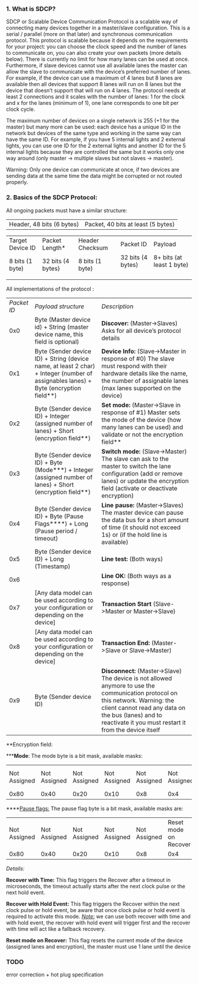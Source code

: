 ### 1. What is SDCP?

SDCP or Scalable Device Communication Protocol is a scalable way of connecting many devices together in a master/slave configuration. This is a serial / parallel (more on that later) and synchronous communication protocol. This protocol is scalable because it depends on the requirements for your project: you can choose the clock speed and the number of lanes to communicate on, you can also create your own packets (more details below). There is currently no limit for how many lanes can be used at once. Furthermore, if slave devices cannot use all available lanes the master can allow the slave to communicate with the device’s preferred number of lanes. For example, if the device can use a maximum of 4 lanes but 8 lanes are available then all devices that support 8 lanes will run on 8 lanes but the device that doesn’t support that will run on 4 lanes. The protocol needs at least 2 connections and it scales with the number of lanes: 1 for the clock and x for the lanes (minimum of 1), one lane corresponds to one bit per clock cycle.

The maximum number of devices on a single network is 255 (+1 for the master) but many more can be used: each device has a unique ID in the network but devices of the same type and working in the same way can have the same ID. For example, if you have 5 internal lights and 2 external lights, you can use one ID for the 2 external lights and another ID for the 5 internal lights because they are controlled the same but it works only one way around (only master -> multiple slaves but not slaves -> master). 

Warning: Only one device can communicate at once, if two devices are sending data at the same time the data might be corrupted or not routed properly.



### 2. Basics of the SDCP Protocol:

All ongoing packets must have a similar structure:


<table>
  <tr>
   <td>Header, 48 bits (6 bytes)
   </td>
   <td>Packet, 40 bits at least (5 bytes)
   </td>
  </tr>
</table>



<table>
  <tr>
   <td>Target Device ID
<p>
8 bits (1 byte)
   </td>
   <td>Packet Length*
<p>
32 bits (4 bytes)
   </td>
   <td>Header Checksum 
<p>
8 bits (1 byte)
   </td>
   <td>Packet ID
<p>
32 bits (4 bytes)
   </td>
   <td>Payload
<p>
8+ bits (at least 1 byte)
   </td>
  </tr>
</table>


All implementations of the protocol :


<table>
  <tr>
   <td><em>Packet ID</em>
   </td>
   <td><em>Payload structure</em>
   </td>
   <td><em>Description</em>
   </td>
  </tr>
  <tr>
   <td>0x0
   </td>
   <td>Byte (Master device id) + String (master device name, this field is optional)
   </td>
   <td><strong>Discover:</strong> (Master->Slaves) Asks for all device’s protocol details
   </td>
  </tr>
  <tr>
   <td>0x1
   </td>
   <td>Byte (Sender device ID) + String (device name, at least 2 char) + Integer (number of assignables lanes) + Byte (encryption field**)
   </td>
   <td><strong>Device Info:</strong> (Slave->Master in response of #0) The slave must respond with their hardware details like the name, the number of assignable lanes (max lanes supported on the device)
   </td>
  </tr>
  <tr>
   <td>0x2
   </td>
   <td>Byte (Sender device ID) + Integer (assigned number of lanes) + Short (encryption field**)
   </td>
   <td><strong>Set mode:</strong> (Master->Slave in response of #1) Master sets the mode of the device (how many lanes can be used) and validate or not the encryption field**
   </td>
  </tr>
  <tr>
   <td>0x3
   </td>
   <td>Byte (Sender device ID) + Byte (Mode***) + Integer (assigned number of lanes) + Short (encryption field**)
   </td>
   <td><strong>Switch mode:</strong> (Slave->Master) The slave can ask to the master to switch the lane configuration (add or remove lanes) or update the encryption field (activate or deactivate encryption)
   </td>
  </tr>
  <tr>
   <td>0x4
   </td>
   <td>Byte (Sender device ID) + Byte (Pause Flags****) + Long (Pause period / timeout)
   </td>
   <td><strong>Line pause:</strong> (Master->Slaves) The master device can pause the data bus for a short amount of time (it should not exceed 1s)  or (if the hold line is available)
   </td>
  </tr>
  <tr>
   <td>0x5
   </td>
   <td>Byte (Sender device ID) + Long (Timestamp)
   </td>
   <td><strong>Line test:</strong> (Both ways)
   </td>
  </tr>
  <tr>
   <td>0x6
   </td>
   <td>
   </td>
   <td><strong>Line OK:</strong> (Both ways as a response)
   </td>
  </tr>
  <tr>
   <td>0x7
   </td>
   <td>[Any data model can be used according to your configuration or depending on the device]
   </td>
   <td><strong>Transaction Start</strong> (Slave->Master or Master->Slave)
   </td>
  </tr>
  <tr>
   <td>0x8
   </td>
   <td>[Any data model can be used according to your configuration or depending on the device]
   </td>
   <td><strong>Transaction End:</strong> (Master->Slave or Slave->Master)
   </td>
  </tr>
  <tr>
   <td>0x9
   </td>
   <td>Byte (Sender device ID)
   </td>
   <td><strong>Disconnect:</strong> (Master->Slave) The device is not allowed anymore to use the communication protocol on this network. Warning: the client cannot read any data on the bus (lanes) and to reactivate it you must restart it from the device itself
   </td>
  </tr>
</table>


**Encryption field: <TODO>

***__Mode__: The mode byte is a bit mask, available masks:


<table>
  <tr>
   <td>Not Assigned
   </td>
   <td>Not Assigned
   </td>
   <td>Not Assigned
   </td>
   <td>Not Assigned
   </td>
   <td>Not Assigned
   </td>
   <td>Not Assigned
   </td>
   <td>Encryption active
   </td>
   <td>Updated number of lanes
   </td>
  </tr>
  <tr>
   <td>0x80
   </td>
   <td>0x40
   </td>
   <td>0x20
   </td>
   <td>0x10
   </td>
   <td>0x8
   </td>
   <td>0x4
   </td>
   <td>0x2
   </td>
   <td>0x1
   </td>
  </tr>
</table>


****<span style="text-decoration:underline;">Pause flags:</span> The pause flag byte is a bit mask, available masks are:


<table>
  <tr>
   <td>Not Assigned
   </td>
   <td>Not Assigned
   </td>
   <td>Not Assigned
   </td>
   <td>Not Assigned
   </td>
   <td>Not Assigned
   </td>
   <td>Reset mode on Recover
   </td>
   <td>Recover with Hold event
   </td>
   <td>Recover with Time
   </td>
  </tr>
  <tr>
   <td>0x80
   </td>
   <td>0x40
   </td>
   <td>0x20
   </td>
   <td>0x10
   </td>
   <td>0x8
   </td>
   <td>0x4
   </td>
   <td>0x2
   </td>
   <td>0x1
   </td>
  </tr>
</table>


_Details:_

**Recover with Time:** This flag triggers the Recover after a timeout in microseconds, the timeout actually starts after the next clock pulse or the next hold event.

**Recover with Hold Event:** This flag triggers the Recover within the next clock pulse or hold event, be aware that once clock pulse or hold event is required to activate this mode. _<span style="text-decoration:underline;">Note:</span>_ we can use both recover with time and with hold event, the recover with hold event will trigger first and the recover with time will act like a fallback recovery.

**Reset mode on Recover:** This flag resets the current mode of the device (assigned lanes and encryption), the master must use 1 lane until the device

### TODO
error correction + hot plug specification